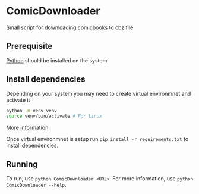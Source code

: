 # ComicDownloader
Small script for downloading comicbooks to cbz file

## Prerequisite
[Python](https://www.python.org/downloads/) should be installed on the system.

## Install dependencies
Depending on your system you may need to create virtual environmnet and activate it
```bash
python -m venv venv
source venv/bin/activate # For Linux
```
[More information](https://docs.python.org/3/tutorial/venv.html)


Once virtual environmnet is setup run `pip install -r requirements.txt` to install dependencies.

## Running
To run, use `python ComicDownloader <URL>`.
For more information, use `python ComicDownloader --help`.
